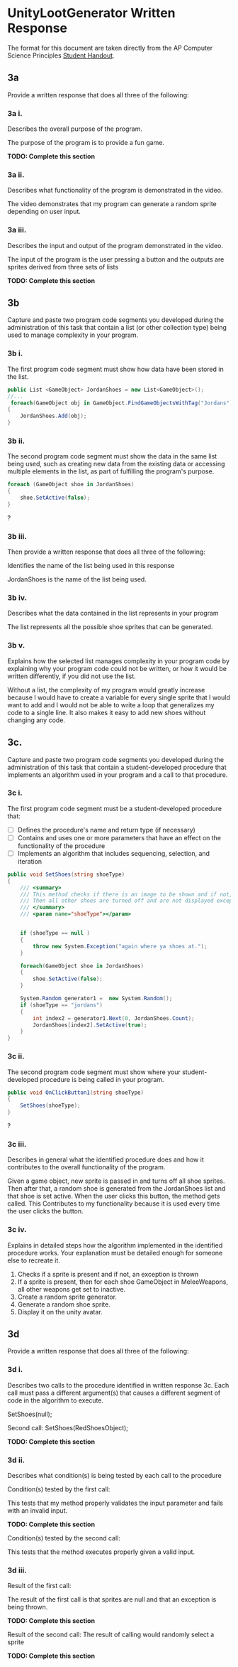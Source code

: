 # UnityLootGenerator Written Response

The format for this document are taken directly from the AP Computer Science
Principles [Student Handout](../support/ap-csp-student-task-directions.pdf).

## 3a

Provide a written response that does all three of the following:

### 3a i.

Describes the overall purpose of the program.

The purpose of the program is to provide a fun game.

**TODO: Complete this section**

### 3a ii.

Describes what functionality of the program is demonstrated in the video.


The video demonstrates that my program can generate a random sprite depending on user input.

### 3a iii.

Describes the input and output of the program demonstrated in the video.

The input of the program is the user pressing a button and the outputs are sprites derived from three sets of lists

**TODO: Complete this section**

## 3b

Capture and paste two program code segments you developed during the
administration of this task that contain a list (or other collection type) being
used to manage complexity in your program.



### 3b i.

The first program code segment must show how data have been stored in the list.

```csharp
public List <GameObject> JordanShoes = new List<GameObject>();
//...
 foreach(GameObject obj in GameObject.FindGameObjectsWithTag("Jordans"))
{
    JordanShoes.Add(obj);
}
```

### 3b ii.

The second program code segment must show the data in the same list being used,
such as creating new data from the existing data or accessing multiple elements
in the list, as part of fulfilling the program's purpose.

```csharp
foreach (GameObject shoe in JordanShoes)
{
    shoe.SetActive(false);
}
```
?
### 3b iii.

Then provide a written response that does all three of the following:

Identifies the name of the list being used in this response

JordanShoes is the name of the list being used.

### 3b iv.

Describes what the data contained in the list represents in your program

The list represents all the possible shoe sprites that can be generated.



### 3b v.

Explains how the selected list manages complexity in your program code by
explaining why your program code could not be written, or how it would be
written differently, if you did not use the list.



Without a list, the complexity of my program would greatly increase because I would have to create a variable for every single sprite that I would want to add and I would not be able to write a loop that generalizes my code to a single line. It also makes it easy to add new shoes without changing any code.

## 3c.

Capture and paste two program code segments you developed during the
administration of this task that contain a student-developed procedure that
implements an algorithm used in your program and a call to that procedure.

### 3c i.

The first program code segment must be a student-developed procedure that:

- [ ] Defines the procedure's name and return type (if necessary)
- [ ] Contains and uses one or more parameters that have an effect on the functionality of the procedure
- [ ] Implements an algorithm that includes sequencing, selection, and iteration

```csharp
public void SetShoes(string shoeType)
{
    /// <summary>
    /// This method checks if there is an image to be shown and if not, the system throws an exception. 
    /// Then all other shoes are turned off and are not displayed except the singular pair of shoes game object that gets called.
    /// </summary>
    /// <param name="shoeType"></param>


    if (shoeType == null )
    {
        throw new System.Exception("again where ya shoes at.");
    }

    foreach(GameObject shoe in JordanShoes)
    {
        shoe.SetActive(false);
    }

    System.Random generator1 =  new System.Random();
    if (shoeType == "jordans")
    {
        int index2 = generator1.Next(0, JordanShoes.Count);
        JordanShoes[index2].SetActive(true);
    }
}
```

### 3c ii.

The second program code segment must show where your student-developed procedure is being called in your program.

```csharp
public void OnClickButton1(string shoeType)
{
    SetShoes(shoeType);
}
```
?
### 3c iii. 

Describes in general what the identified procedure does and how it contributes to the overall functionality of the program. 

Given a game object, new sprite is passed in and turns off all shoe sprites. Then after that, a random shoe is generated from the JordanShoes list and that shoe is set active. When the user clicks this button, the method gets called. This Contributes to my functionality because it is used every time the user clicks the button.

### 3c iv.

Explains in detailed steps how the algorithm implemented in the identified procedure works. Your explanation must be detailed enough for someone else to recreate it.

1. Checks if a sprite is present and if not, an exception is thrown
2. If a sprite is present, then for each shoe GameObject in MeleeWeapons, all other weapons get set to inactive.
3. Create a random sprite generator.
4. Generate a random shoe sprite.
5. Display it on the unity avatar.




## 3d

Provide a written response that does all three of the following:

### 3d i.

Describes two calls to the procedure identified in written response 3c. Each call must pass a different argument(s) that causes a different segment of code in the algorithm to execute.


SetShoes(null);


Second call:
SetShoes(RedShoesObject);


**TODO: Complete this section**

### 3d ii.

Describes what condition(s) is being tested by each call to the procedure

Condition(s) tested by the first call:

This tests that my method properly validates the input parameter and fails with an invalid input.
 
**TODO: Complete this section**

Condition(s) tested by the second call:

This tests that the method executes properly given a valid input.



### 3d iii.

Result of the first call:

The result of the first call is that sprites are null and that an exception is being thrown.


**TODO: Complete this section**

Result of the second call:
The result of calling would randomly select a sprite



**TODO: Complete this section**